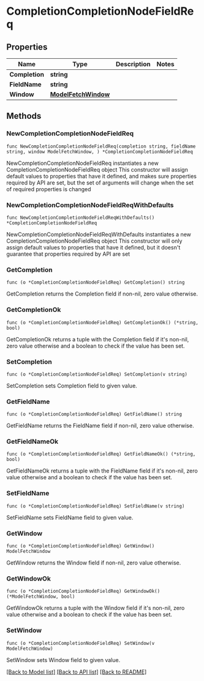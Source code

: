 # CompletionCompletionNodeFieldReq

## Properties

Name | Type | Description | Notes
------------ | ------------- | ------------- | -------------
**Completion** | **string** |  | 
**FieldName** | **string** |  | 
**Window** | [**ModelFetchWindow**](ModelFetchWindow.md) |  | 

## Methods

### NewCompletionCompletionNodeFieldReq

`func NewCompletionCompletionNodeFieldReq(completion string, fieldName string, window ModelFetchWindow, ) *CompletionCompletionNodeFieldReq`

NewCompletionCompletionNodeFieldReq instantiates a new CompletionCompletionNodeFieldReq object
This constructor will assign default values to properties that have it defined,
and makes sure properties required by API are set, but the set of arguments
will change when the set of required properties is changed

### NewCompletionCompletionNodeFieldReqWithDefaults

`func NewCompletionCompletionNodeFieldReqWithDefaults() *CompletionCompletionNodeFieldReq`

NewCompletionCompletionNodeFieldReqWithDefaults instantiates a new CompletionCompletionNodeFieldReq object
This constructor will only assign default values to properties that have it defined,
but it doesn't guarantee that properties required by API are set

### GetCompletion

`func (o *CompletionCompletionNodeFieldReq) GetCompletion() string`

GetCompletion returns the Completion field if non-nil, zero value otherwise.

### GetCompletionOk

`func (o *CompletionCompletionNodeFieldReq) GetCompletionOk() (*string, bool)`

GetCompletionOk returns a tuple with the Completion field if it's non-nil, zero value otherwise
and a boolean to check if the value has been set.

### SetCompletion

`func (o *CompletionCompletionNodeFieldReq) SetCompletion(v string)`

SetCompletion sets Completion field to given value.


### GetFieldName

`func (o *CompletionCompletionNodeFieldReq) GetFieldName() string`

GetFieldName returns the FieldName field if non-nil, zero value otherwise.

### GetFieldNameOk

`func (o *CompletionCompletionNodeFieldReq) GetFieldNameOk() (*string, bool)`

GetFieldNameOk returns a tuple with the FieldName field if it's non-nil, zero value otherwise
and a boolean to check if the value has been set.

### SetFieldName

`func (o *CompletionCompletionNodeFieldReq) SetFieldName(v string)`

SetFieldName sets FieldName field to given value.


### GetWindow

`func (o *CompletionCompletionNodeFieldReq) GetWindow() ModelFetchWindow`

GetWindow returns the Window field if non-nil, zero value otherwise.

### GetWindowOk

`func (o *CompletionCompletionNodeFieldReq) GetWindowOk() (*ModelFetchWindow, bool)`

GetWindowOk returns a tuple with the Window field if it's non-nil, zero value otherwise
and a boolean to check if the value has been set.

### SetWindow

`func (o *CompletionCompletionNodeFieldReq) SetWindow(v ModelFetchWindow)`

SetWindow sets Window field to given value.



[[Back to Model list]](../README.md#documentation-for-models) [[Back to API list]](../README.md#documentation-for-api-endpoints) [[Back to README]](../README.md)



